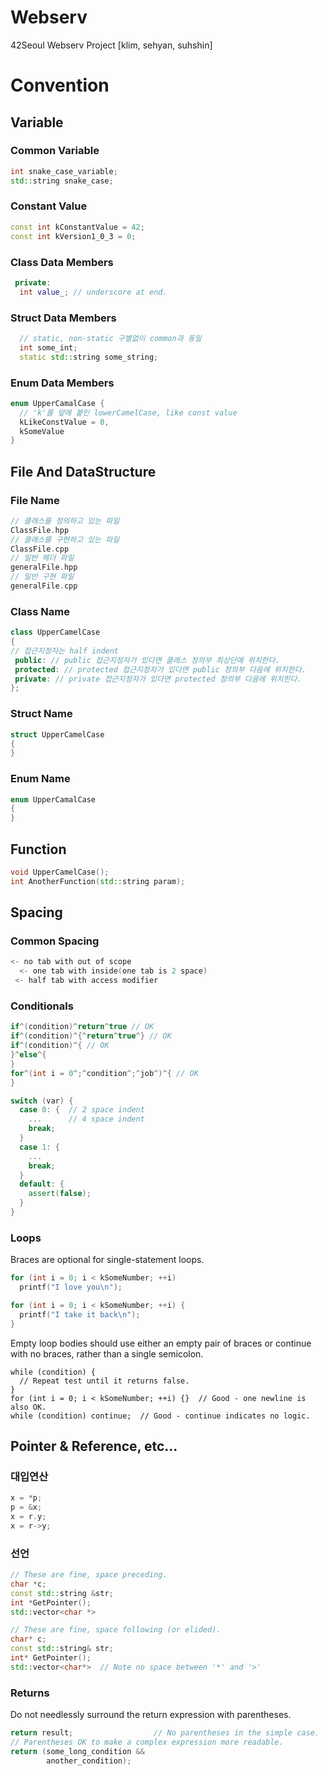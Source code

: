 # Webserv

42Seoul Webserv Project [klim, sehyan, suhshin]

# Convention

## Variable

### Common Variable

```cpp
int snake_case_variable;
std::string snake_case;
```

### Constant Value

```cpp
const int kConstantValue = 42;
const int kVersion1_0_3 = 0;
```

### Class Data Members

```cpp
 private:
  int value_; // underscore at end.
```

### Struct Data Members

```cpp
  // static, non-static 구별없이 common과 동일
  int some_int;
  static std::string some_string;
```

### Enum Data Members

```cpp
enum UpperCamalCase {
  // 'k'를 앞에 붙인 lowerCamelCase, like const value
  kLikeConstValue = 0,
  kSomeValue
}
```

## File And DataStructure

### File Name

```cpp
// 클래스를 정의하고 있는 파일
ClassFile.hpp
// 클래스를 구현하고 있는 파일
ClassFile.cpp
// 일반 헤더 파일
generalFile.hpp
// 일반 구현 파일
generalFile.cpp
```

### Class Name

```cpp
class UpperCamelCase
{
// 접근지정자는 half indent
 public: // public 접근지정자가 있다면 클래스 정의부 최상단에 위치한다.
 protected: // protected 접근지정자가 있다면 public 정의부 다음에 위치한다.
 private: // private 접근지정자가 있다면 protected 정의부 다음에 위치힌다.
};
```

### Struct Name

```cpp
struct UpperCamelCase
{
}

```

### Enum Name

```cpp
enum UpperCamalCase
{
}

```

## Function

```cpp
void UpperCamelCase();
int AnotherFunction(std::string param);
```

## Spacing

### Common Spacing

```cpp
<- no tab with out of scope
  <- one tab with inside(one tab is 2 space)
 <- half tab with access modifier
```

### Conditionals

```cpp
if^(condition)^return^true // OK
if^(condition)^{^return^true^} // OK
if^(condition)^{ // OK
}^else^{
}
for^(int i = 0^;^condition^;^job^)^{ // OK
}

```

```cpp
switch (var) {
  case 0: {  // 2 space indent
    ...      // 4 space indent
    break;
  }
  case 1: {
    ...
    break;
  }
  default: {
    assert(false);
  }
}
```

### Loops

Braces are optional for single-statement loops.

```cpp
for (int i = 0; i < kSomeNumber; ++i)
  printf("I love you\n");

for (int i = 0; i < kSomeNumber; ++i) {
  printf("I take it back\n");
}
```

Empty loop bodies should use either an empty pair of braces or continue with no braces, rather than a single semicolon.

```
while (condition) {
  // Repeat test until it returns false.
}
for (int i = 0; i < kSomeNumber; ++i) {}  // Good - one newline is also OK.
while (condition) continue;  // Good - continue indicates no logic.
```

## Pointer & Reference, etc...

### 대입연산

```cpp
x = *p;
p = &x;
x = r.y;
x = r->y;
```

### 선언

```cpp
// These are fine, space preceding.
char *c;
const std::string &str;
int *GetPointer();
std::vector<char *>

// These are fine, space following (or elided).
char* c;
const std::string& str;
int* GetPointer();
std::vector<char*>  // Note no space between '*' and '>'
```

### Returns

Do not needlessly surround the return expression with parentheses.

```cpp
return result;                  // No parentheses in the simple case.
// Parentheses OK to make a complex expression more readable.
return (some_long_condition &&
        another_condition);
```
